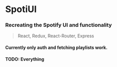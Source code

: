# SpotiUI

### Recreating the Spotify UI and functionality

> React, Redux, React-Router, Express

#### Currently only auth and fetching playlists work.
#### TODO: Everything
